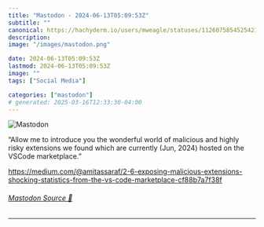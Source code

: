 ```yaml
---
title: "Mastodon - 2024-06-13T05:09:53Z"
subtitle: ""
canonical: https://hachyderm.io/users/mweagle/statuses/112607585452542137
description:
image: "/images/mastodon.png"

date: 2024-06-13T05:09:53Z
lastmod: 2024-06-13T05:09:53Z
image: ""
tags: ["Social Media"]

categories: ["mastodon"]
# generated: 2025-03-16T12:33:30-04:00
---
```

![Mastodon](/images/mastodon.png)

<p>“Allow me to introduce you the wonderful world of malicious and highly risky extensions we found which are currently (Jun, 2024) hosted on the VSCode marketplace.”</p><p><a href="https://medium.com/@amitassaraf/2-6-exposing-malicious-extensions-shocking-statistics-from-the-vs-code-marketplace-cf88b7a7f38f" target="_blank" rel="nofollow noopener noreferrer" translate="no"><span class="invisible">https://</span><span class="ellipsis">medium.com/@amitassaraf/2-6-ex</span><span class="invisible">posing-malicious-extensions-shocking-statistics-from-the-vs-code-marketplace-cf88b7a7f38f</span></a></p>


###### [Mastodon Source 🐘](https://hachyderm.io/@mweagle/112607585452542137)

___
